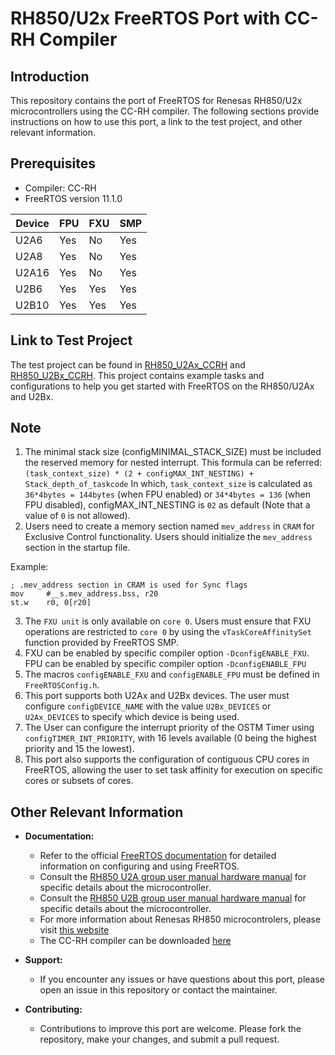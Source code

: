 # RH850/U2x FreeRTOS Port with CC-RH Compiler

## Introduction

This repository contains the port of FreeRTOS for Renesas RH850/U2x microcontrollers using the CC-RH compiler. The following sections provide instructions on how to use this port, a link to the test project, and other relevant information.

## Prerequisites
- Compiler: CC-RH
- FreeRTOS version 11.1.0

| Device   | FPU | FXU | SMP |
|----------|-----|-----|-----|
| U2A6     | Yes | No  | Yes |
| U2A8     | Yes | No  | Yes |
| U2A16    | Yes | No  | Yes |
| U2B6     | Yes | Yes | Yes |
| U2B10    | Yes | Yes | Yes |

## Link to Test Project

The test project can be found in [RH850_U2Ax_CCRH](https://github.com/renesas/FreeRTOS-Partner-Supported-Demos/tree/u2x_port/) and [RH850_U2Bx_CCRH](https://github.com/renesas/FreeRTOS-Partner-Supported-Demos/tree/u2x_port/). This project contains example tasks and configurations to help you get started with FreeRTOS on the RH850/U2Ax and U2Bx.

## Note
   1. The minimal stack size (configMINIMAL_STACK_SIZE) must be included the reserved memory for nested interrupt. This formula can be referred: `(task_context_size) * (2 + configMAX_INT_NESTING) + Stack_depth_of_taskcode`
   In which, `task_context_size` is calculated as `36*4bytes = 144bytes` (when FPU enabled) or `34*4bytes = 136` (when FPU disabled), configMAX_INT_NESTING is `02` as default (Note that a value of `0` is not allowed).
   2. Users need to create a memory section named `mev_address` in `CRAM` for Exclusive Control functionality. Users should initialize the `mev_address` section in the startup file.

Example:
   ```
  ; .mev_address section in CRAM is used for Sync flags
  mov     #__s.mev_address.bss, r20
  st.w    r0, 0[r20]
   ```
   3. The `FXU unit` is only available on `core 0`. Users must ensure that FXU operations are restricted to `core 0` by using the `vTaskCoreAffinitySet` function provided by FreeRTOS SMP.
   4. FXU can be enabled by specific compiler option `-DconfigENABLE_FXU`. FPU can be enabled by specific compiler option `-DconfigENABLE_FPU`
   5. The macros `configENABLE_FXU` and `configENABLE_FPU` must be defined in `FreeRTOSConfig.h`.
   6. This port supports both U2Ax and U2Bx devices. The user must configure `configDEVICE_NAME` with the value `U2Bx_DEVICES` or `U2Ax_DEVICES` to specify which device is being used.
   7. The User can configure the interrupt priority of the OSTM Timer using `configTIMER_INT_PRIORITY`, with 16 levels available (0 being the highest priority and 15 the lowest).
   8. This port also supports the configuration of contiguous CPU cores in FreeRTOS, allowing the user to set task affinity for execution on specific cores or subsets of cores.


## Other Relevant Information

- **Documentation:**
  - Refer to the official [FreeRTOS documentation](https://www.freertos.org/Documentation/RTOS_book.html) for detailed information on configuring and using FreeRTOS.
  - Consult the [RH850 U2A group user manual hardware manual](https://www.renesas.com/en/document/mah/rh850u2a-eva-group-users-manual-hardware-0?r=1546621) for specific details about the microcontroller.
  - Consult the [RH850 U2B group user manual hardware manual](https://www.renesas.com/en/document/mah/rh850u2b-flash-memory-users-manual-r01uh0927ej0100?srsltid=AfmBOooTd6sk-_EsdVV0L_Rw0vGMsaoCQ0SSzpmtoScRcxgcwVkLrQwY) for specific details about the microcontroller.
  - For more information about Renesas RH850 microcontrolers, please visit [this website](https://www.renesas.com/us/en/products/microcontrollers-microprocessors/rh850-automotive-mcus)
  - The CC-RH compiler can be downloaded [here](https://www.renesas.com/us/en/software-tool/c-compiler-package-rh850-family#downloads)

- **Support:**
  - If you encounter any issues or have questions about this port, please open an issue in this repository or contact the maintainer.

- **Contributing:**
  - Contributions to improve this port are welcome. Please fork the repository, make your changes, and submit a pull request.